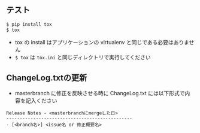 ## テスト

```bash
$ pip install tox
$ tox
```

- tox の install はアプリケーションの virtualenv と同じである必要はありません
- `$ tox` は `tox.ini` と同じディレクトリで実行してください

## ChangeLog.txtの更新

- masterbranch に修正を反映させる時に ChangeLog.txt には以下形式で内容を記入ください

```
Release Notes - <masterbranchにmergeした日>
-----------------------------------------------
- [<branch名>] <issue名 or 修正概要名>
```
